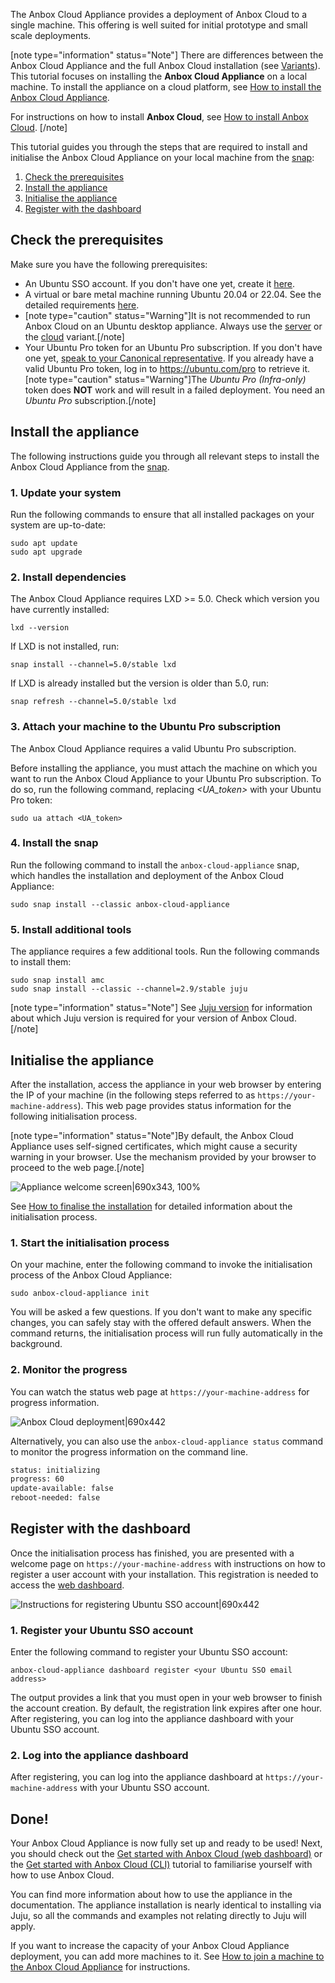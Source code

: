 The Anbox Cloud Appliance provides a deployment of Anbox Cloud to a single machine. This offering is well suited for initial prototype and small scale deployments.

[note type="information" status="Note"]
There are differences between the Anbox Cloud Appliance and the full Anbox Cloud installation (see [Variants](https://discourse.ubuntu.com/t/anbox-cloud-overview/17802#variants)). This tutorial focuses on installing the **Anbox Cloud Appliance** on a local machine. To install the appliance on a cloud platform, see [How to install the Anbox Cloud Appliance](https://discourse.ubuntu.com/t/how-to-install-the-anbox-cloud-appliance/29702).

For instructions on how to install **Anbox Cloud**, see [How to install Anbox Cloud](https://discourse.ubuntu.com/t/install-anbox-cloud/24336).
[/note]

This tutorial guides you through the steps that are required to install and initialise the Anbox Cloud Appliance on your local machine from the [snap](https://snapcraft.io/anbox-cloud-appliance):

1. [Check the prerequisites](#prerequisites)
2. [Install the appliance](#install)
3. [Initialise the appliance](#initialise)
4. [Register with the dashboard](#register)

<a name="prerequisites"></a>
## Check the prerequisites

Make sure you have the following prerequisites:

* An Ubuntu SSO account. If you don't have one yet, create it [here](https://login.ubuntu.com).
* A virtual or bare metal machine running Ubuntu 20.04 or 22.04. See the detailed requirements [here](https://discourse.ubuntu.com/t/requirements/17734).
* [note type="caution" status="Warning"]It is not recommended to run Anbox Cloud on an Ubuntu desktop appliance. Always use the [server](https://ubuntu.com/download/server) or the [cloud](https://ubuntu.com/download/cloud) variant.[/note]
* Your Ubuntu Pro token for an Ubuntu Pro subscription. If you don't have one yet, [speak to your Canonical representative](https://anbox-cloud.io/contact-us). If you already have a valid Ubuntu Pro token, log in to https://ubuntu.com/pro to retrieve it.
  [note type="caution" status="Warning"]The *Ubuntu Pro (Infra-only)* token does **NOT** work and will result in a failed deployment. You need an *Ubuntu Pro* subscription.[/note]

<a name="install"></a>
## Install the appliance

The following instructions guide you through all relevant steps to install the Anbox Cloud Appliance from the [snap](https://snapcraft.io/anbox-cloud-appliance).

### 1. Update your system

Run the following commands to ensure that all installed packages on your system are up-to-date:

    sudo apt update
    sudo apt upgrade

### 2. Install dependencies

The Anbox Cloud Appliance requires LXD >= 5.0. Check which version you have currently installed:

    lxd --version

If LXD is not installed, run:

    snap install --channel=5.0/stable lxd

If LXD is already installed but the version is older than 5.0, run:

    snap refresh --channel=5.0/stable lxd

<a name="attach-ubuntu-pro"></a>
### 3. Attach your machine to the Ubuntu Pro subscription

The Anbox Cloud Appliance requires a valid Ubuntu Pro subscription.

Before installing the appliance, you must attach the machine on which you want to run the Anbox Cloud Appliance to your Ubuntu Pro subscription. To do so, run the following command, replacing *<UA_token>* with your Ubuntu Pro token:

    sudo ua attach <UA_token>

### 4. Install the snap

Run the following command to install the `anbox-cloud-appliance` snap, which handles the installation and deployment of the Anbox Cloud Appliance:

    sudo snap install --classic anbox-cloud-appliance

<a name="additional-tools"></a>
### 5. Install additional tools

The appliance requires a few additional tools. Run the following commands to install them:

    sudo snap install amc
    sudo snap install --classic --channel=2.9/stable juju

[note type="information" status="Note"]
See [Juju version](https://discourse.ubuntu.com/t/installation-requirements/17734#juju-version) for information about which Juju version is required for your version of Anbox Cloud.
[/note]

<a name="initialise"></a>
## Initialise the appliance

After the installation, access the appliance in your web browser by entering the IP of your machine (in the following steps referred to as `https://your-machine-address`). This web page provides status information for the following initialisation process.

[note type="information" status="Note"]By default, the Anbox Cloud Appliance uses self-signed certificates, which might cause a security warning in your browser. Use the mechanism provided by your browser to proceed to the web page.[/note]

![Appliance welcome screen|690x343, 100%](https://assets.ubuntu.com/v1/f35744dc-install_appliance_initialise.png)

See [How to finalise the installation](https://discourse.ubuntu.com/t/how-to-finalise-the-installation/29704) for detailed information about the initialisation process.

### 1. Start the initialisation process

On your machine, enter the following command to invoke the initialisation process of the Anbox Cloud Appliance:

    sudo anbox-cloud-appliance init

You will be asked a few questions. If you don't want to make any specific changes, you can safely stay with the offered default answers. When the command returns, the initialisation process will run fully automatically in the background. 

### 2. Monitor the progress

You can watch the status web page at `https://your-machine-address` for progress information.

![Anbox Cloud deployment|690x442](https://assets.ubuntu.com/v1/279e12e3-install_appliance_status.png)

Alternatively, you can also use the `anbox-cloud-appliance status` command to monitor the progress information on the command line.

```bash
status: initializing
progress: 60
update-available: false
reboot-needed: false
```
<a name="register"></a>
## Register with the dashboard

Once the initialisation process has finished, you are presented with a welcome page on `https://your-machine-address` with instructions on how to register a user account with your installation. This registration is needed to access the [web dashboard](https://discourse.ubuntu.com/t/web-dashboard/20871).

![Instructions for registering Ubuntu SSO account|690x442](https://assets.ubuntu.com/v1/93b47634-install_appliance_register.png)

### 1. Register your Ubuntu SSO account

Enter the following command to register your Ubuntu SSO account:

    anbox-cloud-appliance dashboard register <your Ubuntu SSO email address>

The output provides a link that you must open in your web browser to finish the account creation. By default, the registration link expires after one hour. After registering, you can log into the appliance dashboard with your Ubuntu SSO account.

### 2. Log into the appliance dashboard

After registering, you can log into the appliance dashboard at `https://your-machine-address` with your Ubuntu SSO account.

## Done!

Your Anbox Cloud Appliance is now fully set up and ready to be used! Next, you should check out the [Get started with Anbox Cloud (web dashboard)](https://discourse.ubuntu.com/t/getting-started-with-anbox-cloud-web-dashboard/24958) or the [Get started with Anbox Cloud (CLI)](https://discourse.ubuntu.com/t/getting-started/17756) tutorial to familiarise yourself with how to use Anbox Cloud.

You can find more information about how to use the appliance in the documentation. The appliance installation is nearly identical to installing via Juju, so all the commands and examples not relating directly to Juju will apply.

If you want to increase the capacity of your Anbox Cloud Appliance deployment, you can add more machines to it. See [How to join a machine to the Anbox Cloud Appliance](https://discourse.ubuntu.com/t/how-to-join-a-machine-to-the-anbox-cloud-appliance/29054) for instructions.
